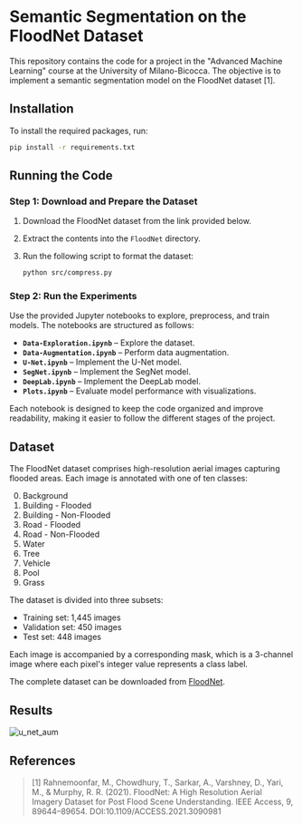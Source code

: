 # Semantic Segmentation on the FloodNet Dataset

This repository contains the code for a project in the "Advanced Machine Learning"
course at the University of Milano-Bicocca. The objective is to implement a semantic
segmentation model on the FloodNet dataset [1].

## Installation

To install the required packages, run:

```bash
pip install -r requirements.txt
```

## Running the Code  

### Step 1: Download and Prepare the Dataset  

1. Download the FloodNet dataset from the link provided below.  
2. Extract the contents into the `FloodNet` directory.  
3. Run the following script to format the dataset:  

   ```bash
   python src/compress.py
   ```

### Step 2: Run the Experiments  

Use the provided Jupyter notebooks to explore, preprocess, and train models. The
notebooks are structured as follows:  

- **`Data-Exploration.ipynb`** – Explore the dataset.  
- **`Data-Augmentation.ipynb`** – Perform data augmentation.  
- **`U-Net.ipynb`** – Implement the U-Net model.  
- **`SegNet.ipynb`** – Implement the SegNet model.  
- **`DeepLab.ipynb`** – Implement the DeepLab model.  
- **`Plots.ipynb`** – Evaluate model performance with visualizations.  

Each notebook is designed to keep the code organized and improve readability,
making it easier to follow the different stages of the project.  

## Dataset

The FloodNet dataset comprises high-resolution aerial images capturing flooded areas.
Each image is annotated with one of ten classes:

0. Background
1. Building - Flooded
2. Building - Non-Flooded
3. Road - Flooded
4. Road - Non-Flooded
5. Water
6. Tree
7. Vehicle
8. Pool
9. Grass

The dataset is divided into three subsets:

- Training set: 1,445 images
- Validation set: 450 images
- Test set: 448 images

Each image is accompanied by a corresponding mask, which is a 3-channel image
where each pixel's integer value represents a class label.

The complete dataset can be downloaded from [FloodNet](https://www.dropbox.com/scl/fo/k33qdif15ns2qv2jdxvhx/ANGaa8iPRhvlrvcKXjnmNRc?rlkey=ao2493wzl1cltonowjdbrnp7f&e=3&dl=0).

## Results

![u_net_aum](https://github.com/user-attachments/assets/b37a51bc-b38c-497f-a14b-6ee77037f174)

## References

> [1] Rahnemoonfar, M., Chowdhury, T., Sarkar, A., Varshney, D., Yari, M., & Murphy, R. R. (2021). FloodNet: A High Resolution Aerial Imagery Dataset for Post Flood Scene Understanding. IEEE Access, 9, 89644–89654. DOI:10.1109/ACCESS.2021.3090981
